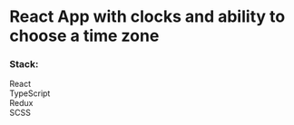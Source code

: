 # React App with clocks and ability to choose a time zone

### Stack:
  React\
  TypeScript\
  Redux\
  SCSS
